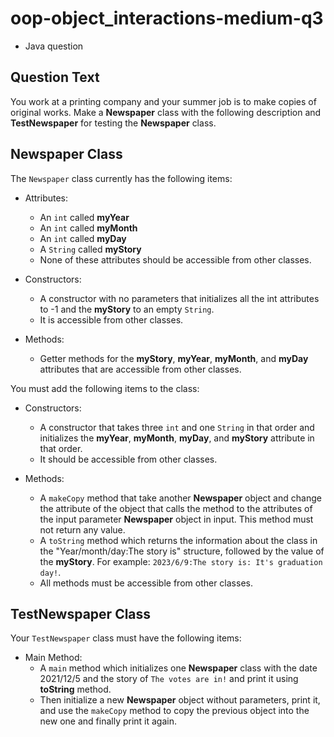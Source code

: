 # oop-object_interactions-medium-q3

- Java question

## Question Text

You work at a printing company and your summer job is to make copies of original works. Make a **Newspaper** class with
the following description and **TestNewspaper** for testing the **Newspaper** class.

## Newspaper Class

The `Newspaper` class currently has the following items:

- Attributes:
    - An `int` called **myYear**
    - An `int` called **myMonth**
    - An `int` called **myDay**
    - A `String` called **myStory**
    - None of these attributes should be accessible from other classes.

- Constructors:
    - A constructor with no parameters that initializes all the int attributes to -1 and the **myStory** to an
      empty `String`.
    - It is accessible from other classes.

- Methods:
    - Getter methods for the **myStory**, **myYear**, **myMonth**, and **myDay** attributes that are accessible from
      other
      classes.

You must add the following items to the class:

- Constructors:
    - A constructor that takes three `int` and one `String` in that order and initializes the **myYear**, **myMonth**,
      **myDay**, and **myStory** attribute in that order.
    - It should be accessible from other classes.

- Methods:
    - A `makeCopy` method that take another **Newspaper** object and change the attribute of the object that calls the
      method to the attributes of the input parameter **Newspaper** object in input. This method must not return any
      value.
    - A `toString` method which returns the information about the class in the "Year/month/day:The story is" structure,
      followed by the value of the **myStory**. For example: `2023/6/9:The story is: It's graduation day!`.
    - All methods must be accessible from other classes.

## TestNewspaper Class

Your `TestNewspaper` class must have the following items:

- Main Method:
    - A `main` method which initializes one **Newspaper** class with the date 2021/12/5 and the story of
      `The votes are in!` and print it using **toString** method.
    - Then initialize a new **Newspaper** object without parameters, print it, and use the `makeCopy` method to copy the
      previous object into the new one and finally print it again.
